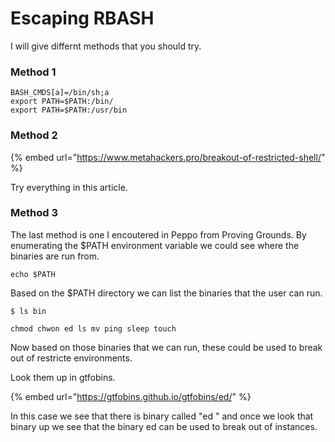 # Escaping RBASH

I will give differnt methods that you should try.&#x20;

### Method 1&#x20;

```
BASH_CMDS[a]=/bin/sh;a
export PATH=$PATH:/bin/
export PATH=$PATH:/usr/bin
```

### Method 2&#x20;

{% embed url="https://www.metahackers.pro/breakout-of-restricted-shell/" %}

Try everything in this article.&#x20;

### Method 3&#x20;

The last method is one I encoutered in Peppo from Proving Grounds. By enumerating the $PATH environment variable we could see where the binaries are run from.&#x20;

```
echo $PATH 
```

Based on the $PATH directory we can list the binaries that the user can run.&#x20;

```
$ ls bin

chmod chwon ed ls mv ping sleep touch 
```

Now based on those binaries that we can run, these could be used to break out of restricte environments.&#x20;

Look them up in gtfobins.&#x20;

{% embed url="https://gtfobins.github.io/gtfobins/ed/" %}

In this case we see that there is binary called "ed " and once we look that binary up we see that the binary ed can be used to break out of instances.&#x20;
